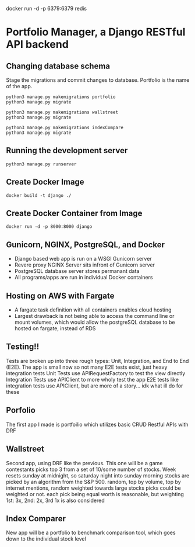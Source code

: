 docker run -d -p 6379:6379 redis

# Portfolio Manager, a Django RESTful API backend
## Changing database schema
Stage the migrations and commit changes to database. Portfolio is the name of the app.
```
python3 manage.py makemigrations portfolio
python3 manage.py migrate

python3 manage.py makemigrations wallstreet
python3 manage.py migrate

python3 manage.py makemigrations indexCompare
python3 manage.py migrate
```
## Running the development server
    python3 manage.py runserver

## Create Docker Image
    docker build -t django ./
## Create Docker Container from Image
    docker run -d -p 8000:8000 django

## Gunicorn, NGINX, PostgreSQL, and Docker
 - Django based web app is run on a WSGI Gunicorn server
 - Revere proxy NGINX Server sits infront of Gunicorn server
 - PostgreSQL database server stores permanant data
 - All programs/apps are run in individual Docker containers

## Hosting on AWS with Fargate
 - A fargate task definition with all containers enables cloud hosting
 - Largest drawback is not being able to access the command line or mount volumes, which would allow the postgreSQL database to be hosted on fargate, instead of RDS

## Testing!!
Tests are broken up into three rough types: Unit, Integration, and End to End (E2E).
The app is small now so not many E2E tests exist, just heavy integration tests
Unit Tests use APIRequestFactory to test the view directly
Integration Tests use APIClient to more wholy test the app
E2E tests like integration tests use APIClient, but are more of a story... idk what ill do for these

## Porfolio
The first app I made is portfoilio which utilizes basic CRUD Restful APIs with DRF

## Wallstreet
Second app, using DRF like the previous. This one will be a game
contestants picks top 3 from a set of 10/some number of stocks. Week resets sunday at midnight, so saturday night into sunday morning
stocks are picked by an algorithm from the S&P 500. random, top by volume, top by internet mentions, random weighted towards large stocks
picks could be weighted or not. each pick being equal worth is reasonable, but weighting 1st: 3x, 2nd: 2x, 3rd 1x is also considered

## Index Comparer
New app will be a portfolio to benchmark comparison tool, which goes down to the individual stock level 